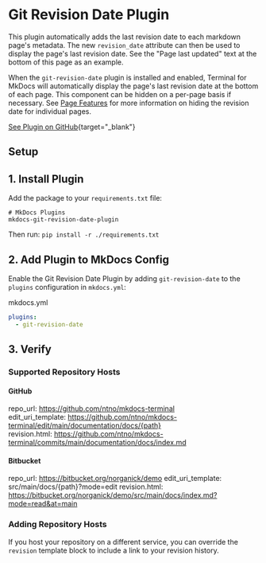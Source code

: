 <script>
    console.log(mkdocs_terminal_page_meta);
</script>

# Git Revision Date Plugin
This plugin automatically adds the last revision date to each markdown page's metadata.  The new `revision_date` attribute can then be used to display the page's last revision date.  See the "Page last updated" text at the bottom of this page as an example.

When the `git-revision-date` plugin is installed and enabled, Terminal for MkDocs will automatically display the page's last revision date at the bottom of each page.  This component can be hidden on a per-page basis if necessary.  See [Page Features] for more information on hiding the revision date for individual pages.

[See Plugin on GitHub](https://github.com/zhaoterryy/mkdocs-git-revision-date-plugin){target="_blank"}

[Page Features]: ../features.md#page-features

## Setup

## 1. Install Plugin
Add the package to your `requirements.txt` file:

```text
# MkDocs Plugins
mkdocs-git-revision-date-plugin
```

Then run:  `pip install -r ./requirements.txt`


## 2. Add Plugin to MkDocs Config

Enable the Git Revision Date Plugin by adding `git-revision-date` to the `plugins` configuration in `mkdocs.yml`:

mkdocs.yml
```yaml
plugins:
  - git-revision-date
```

## 3. Verify  



### Supported Repository Hosts

#### GitHub
repo_url: https://github.com/ntno/mkdocs-terminal  
edit_uri_template: https://github.com/ntno/mkdocs-terminal/edit/main/documentation/docs/{path}  
revision.html: https://github.com/ntno/mkdocs-terminal/commits/main/documentation/docs/index.md

#### Bitbucket
repo_url: https://bitbucket.org/norganick/demo
edit_uri_template: src/main/docs/{path}?mode=edit
revision.html: https://bitbucket.org/norganick/demo/src/main/docs/index.md?mode=read&at=main

### Adding Repository Hosts
If you host your repository on a different service, you can override the `revision` template block to include a link to your revision history.  
